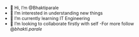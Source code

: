 - 👋 Hi, I’m @Bhaktiparale
- 👀 I’m interested in understanding new things
- 🌱 I’m currently learning IT Engineering
- 💞️ I’m looking to collaborate firstly with self
-For more follow @_bhakti.parale_

<!---
Bhaktiparale/Bhaktiparale is a ✨ special ✨ repository because its `README.md` (this file) appears on your GitHub profile.
You can click the Preview link to take a look at your changes.
--->
